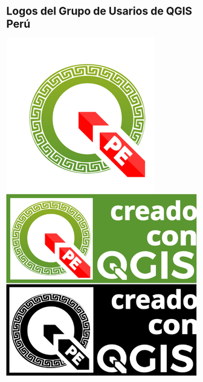 # Logos del Grupo de Usarios de QGIS Perú
![](https://raw.githubusercontent.com/qgispe/material-difusion/bbabeac84d428f4b2f30f063225b13b896a91b32/qgispe-simple.svg)
![](https://raw.githubusercontent.com/qgispe/material-difusion/bbabeac84d428f4b2f30f063225b13b896a91b32/qgispe-logo-creado-con-qp_green.svg)
![](https://raw.githubusercontent.com/qgispe/material-difusion/bbabeac84d428f4b2f30f063225b13b896a91b32/qgispe-logo-creado-con-qp_black.svg)